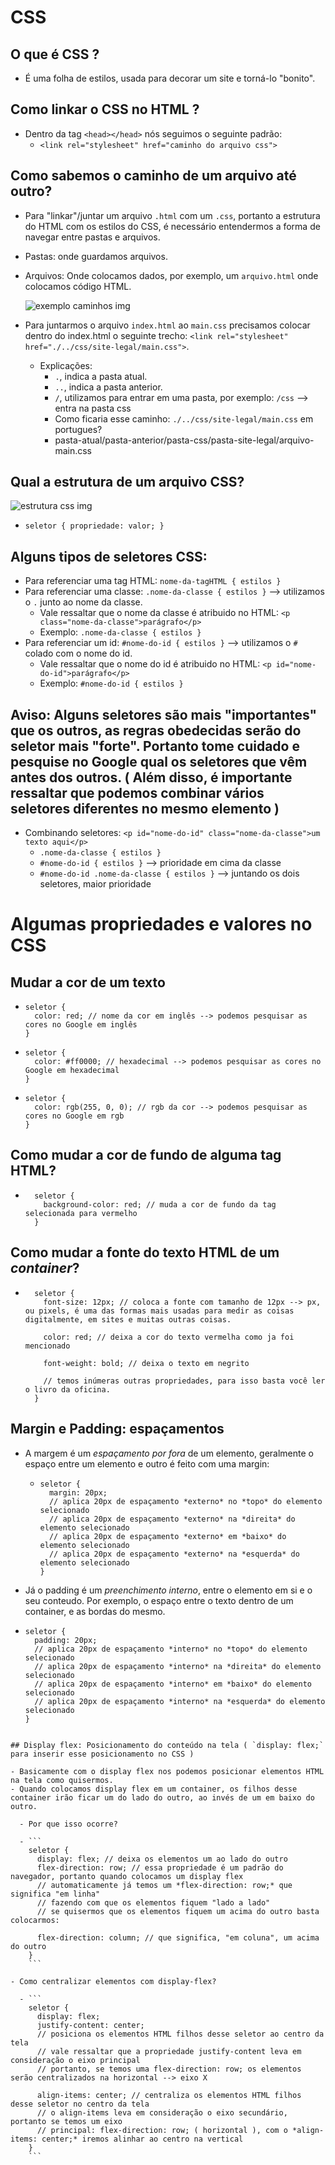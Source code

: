 # CSS

## O que é CSS ?

- É uma folha de estilos, usada para decorar um site e torná-lo "bonito".

## Como linkar o CSS no HTML ?

- Dentro da tag `<head></head>` nós seguimos o seguinte padrão:
  - `<link rel="stylesheet" href="caminho do arquivo css">`

## Como sabemos o caminho de um arquivo até outro?

- Para "linkar"/juntar um arquivo `.html` com um `.css`, portanto a estrutura do HTML com os estilos do CSS, é necessário entendermos a forma de navegar entre pastas e arquivos.

- Pastas: onde guardamos arquivos.
- Arquivos: Onde colocamos dados, por exemplo, um `arquivo.html` onde colocamos código HTML.
 
  <img src="./../site-final/images/readme/exemplo-caminhos.png" alt="exemplo caminhos img" />
  
- Para juntarmos o arquivo `index.html` ao `main.css` precisamos colocar dentro do index.html o seguinte trecho: `<link rel="stylesheet" href="./../css/site-legal/main.css">`.
  - Explicações:
    - `.`, indica a pasta atual.
    - `..`, indica a pasta anterior.
    - `/`, utilizamos para entrar em uma pasta, por exemplo: `/css` --> entra na pasta css
    - Como ficaria esse caminho: `./../css/site-legal/main.css` em portugues?
    - pasta-atual/pasta-anterior/pasta-css/pasta-site-legal/arquivo-main.css

## Qual a estrutura de um arquivo CSS?

  <img src="./../site-final/images/readme/css-declaration-small.png" alt="estrutura css img" /><br>
  - `seletor { propriedade: valor; } `

## Alguns tipos de seletores CSS:

- Para referenciar uma tag HTML: `nome-da-tagHTML { estilos }`
- Para referenciar uma classe: `.nome-da-classe { estilos }` --> utilizamos o `.` junto ao nome da classe.
  - Vale ressaltar que o nome da classe é atribuido no HTML: `<p class="nome-da-classe">parágrafo</p>`
  - Exemplo: `.nome-da-classe { estilos }`
- Para referenciar um id: `#nome-do-id { estilos }` --> utilizamos o `#` colado com o nome do id.
  - Vale ressaltar que o nome do id é atribuido no HTML: `<p id="nome-do-id">parágrafo</p>`
  - Exemplo: `#nome-do-id { estilos }`

## Aviso: Alguns seletores são mais "importantes" que os outros, as regras obedecidas serão do seletor mais "forte". Portanto tome cuidado e pesquise no Google qual os seletores que vêm antes dos outros. ( Além disso, é importante ressaltar que podemos combinar vários seletores diferentes no mesmo elemento )

- Combinando seletores: `<p id="nome-do-id" class="nome-da-classe">um texto aqui</p>`
  - `.nome-da-classe { estilos }`
  - `#nome-do-id { estilos }` --> prioridade em cima da classe
  - `#nome-do-id .nome-da-classe { estilos }` --> juntando os dois seletores, maior prioridade

# Algumas propriedades e valores no CSS

## Mudar a cor de um texto

- ```
  seletor {
    color: red; // nome da cor em inglês --> podemos pesquisar as cores no Google em inglês
  }
  ```
- ```
  seletor {
    color: #ff0000; // hexadecimal --> podemos pesquisar as cores no Google em hexadecimal
  }
  ```
- ```
  seletor {
    color: rgb(255, 0, 0); // rgb da cor --> podemos pesquisar as cores no Google em rgb
  }
  ```

## Como mudar a cor de fundo de alguma tag HTML?

- ```
    seletor {
      background-color: red; // muda a cor de fundo da tag selecionada para vermelho
    }
  ```

## Como mudar a fonte do texto HTML de um _container_?

- ```
    seletor {
      font-size: 12px; // coloca a fonte com tamanho de 12px --> px, ou pixels, é uma das formas mais usadas para medir as coisas digitalmente, em sites e muitas outras coisas.

      color: red; // deixa a cor do texto vermelha como ja foi mencionado

      font-weight: bold; // deixa o texto em negrito

      // temos inúmeras outras propriedades, para isso basta você ler o livro da oficina.
    }
  ```

## Margin e Padding: espaçamentos

- A margem é um _espaçamento por fora_ de um elemento, geralmente o espaço entre um elemento e outro é feito com uma margin:

  - ```
    seletor {
      margin: 20px;
      // aplica 20px de espaçamento *externo* no *topo* do elemento selecionado
      // aplica 20px de espaçamento *externo* na *direita* do elemento selecionado
      // aplica 20px de espaçamento *externo* em *baixo* do elemento selecionado
      // aplica 20px de espaçamento *externo* na *esquerda* do elemento selecionado
    }
    ```

- Já o padding é um _preenchimento interno_, entre o elemento em si e o seu conteudo. Por exemplo, o espaço entre o texto dentro de um container, e as bordas do mesmo.
- ```
  seletor {
    padding: 20px;
    // aplica 20px de espaçamento *interno* no *topo* do elemento selecionado
    // aplica 20px de espaçamento *interno* na *direita* do elemento selecionado
    // aplica 20px de espaçamento *interno* em *baixo* do elemento selecionado
    // aplica 20px de espaçamento *interno* na *esquerda* do elemento selecionado
  }
  ```

````

## Display flex: Posicionamento do conteúdo na tela ( `display: flex;` para inserir esse posicionamento no CSS )

- Basicamente com o display flex nos podemos posicionar elementos HTML na tela como quisermos.
- Quando colocamos display flex em um container, os filhos desse container irão ficar um do lado do outro, ao invés de um em baixo do outro.

  - Por que isso ocorre?

  - ```
    seletor {
      display: flex; // deixa os elementos um ao lado do outro
      flex-direction: row; // essa propriedade é um padrão do navegador, portanto quando colocamos um display flex
      // automaticamente já temos um *flex-direction: row;* que significa "em linha"
      // fazendo com que os elementos fiquem "lado a lado"
      // se quisermos que os elementos fiquem um acima do outro basta colocarmos:

      flex-direction: column; // que significa, "em coluna", um acima do outro
    }
    ```

- Como centralizar elementos com display-flex?

  - ```
    seletor {
      display: flex;
      justify-content: center;
      // posiciona os elementos HTML filhos desse seletor ao centro da tela
      // vale ressaltar que a propriedade justify-content leva em consideração o eixo principal
      // portanto, se temos uma flex-direction: row; os elementos serão centralizados na horizontal --> eixo X

      align-items: center; // centraliza os elementos HTML filhos desse seletor no centro da tela
      // o align-items leva em consideração o eixo secundário, portanto se temos um eixo
      // principal: flex-direction: row; ( horizontal ), com o *align-items: center;* iremos alinhar ao centro na vertical
    }
    ```
````
